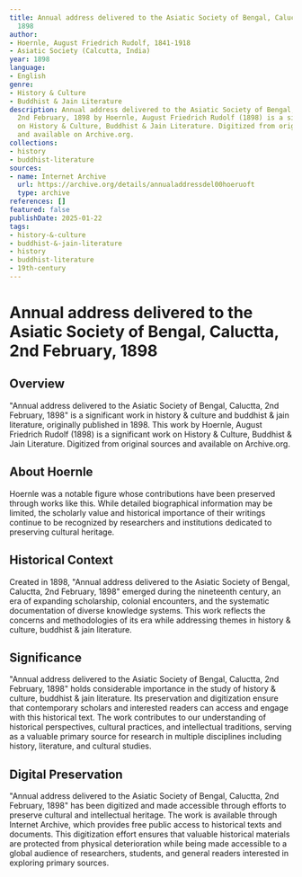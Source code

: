 ```yaml
---
title: Annual address delivered to the Asiatic Society of Bengal, Caluctta, 2nd February,
  1898
author:
- Hoernle, August Friedrich Rudolf, 1841-1918
- Asiatic Society (Calcutta, India)
year: 1898
language:
- English
genre:
- History & Culture
- Buddhist & Jain Literature
description: Annual address delivered to the Asiatic Society of Bengal, Caluctta,
  2nd February, 1898 by Hoernle, August Friedrich Rudolf (1898) is a significant work
  on History & Culture, Buddhist & Jain Literature. Digitized from original sources
  and available on Archive.org.
collections:
- history
- buddhist-literature
sources:
- name: Internet Archive
  url: https://archive.org/details/annualaddressdel00hoeruoft
  type: archive
references: []
featured: false
publishDate: 2025-01-22
tags:
- history-&-culture
- buddhist-&-jain-literature
- history
- buddhist-literature
- 19th-century
---
```

# Annual address delivered to the Asiatic Society of Bengal, Caluctta, 2nd February, 1898

## Overview

"Annual address delivered to the Asiatic Society of Bengal, Caluctta, 2nd February, 1898" is a significant work in history & culture and buddhist & jain literature, originally published in 1898. This work by Hoernle, August Friedrich Rudolf (1898) is a significant work on History & Culture, Buddhist & Jain Literature. Digitized from original sources and available on Archive.org.

## About Hoernle

Hoernle was a notable figure whose contributions have been preserved through works like this. While detailed biographical information may be limited, the scholarly value and historical importance of their writings continue to be recognized by researchers and institutions dedicated to preserving cultural heritage.

## Historical Context

Created in 1898, "Annual address delivered to the Asiatic Society of Bengal, Caluctta, 2nd February, 1898" emerged during the nineteenth century, an era of expanding scholarship, colonial encounters, and the systematic documentation of diverse knowledge systems. This work reflects the concerns and methodologies of its era while addressing themes in history & culture, buddhist & jain literature.

## Significance

"Annual address delivered to the Asiatic Society of Bengal, Caluctta, 2nd February, 1898" holds considerable importance in the study of history & culture, buddhist & jain literature. Its preservation and digitization ensure that contemporary scholars and interested readers can access and engage with this historical text. The work contributes to our understanding of historical perspectives, cultural practices, and intellectual traditions, serving as a valuable primary source for research in multiple disciplines including history, literature, and cultural studies.

## Digital Preservation

"Annual address delivered to the Asiatic Society of Bengal, Caluctta, 2nd February, 1898" has been digitized and made accessible through efforts to preserve cultural and intellectual heritage. The work is available through Internet Archive, which provides free public access to historical texts and documents. This digitization effort ensures that valuable historical materials are protected from physical deterioration while being made accessible to a global audience of researchers, students, and general readers interested in exploring primary sources.
